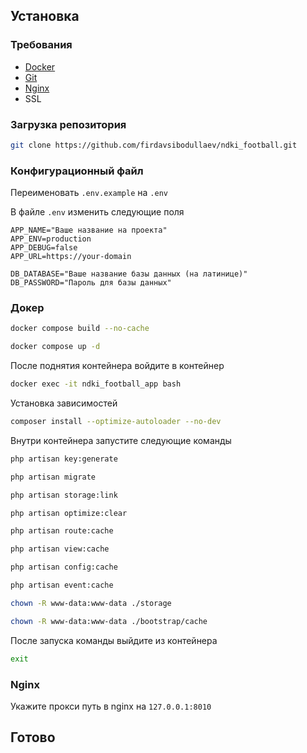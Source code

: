 ## Установка

### Требования

- [Docker](https://www.docker.com)
- [Git](https://git-scm.com/downloads)
- [Nginx](https://www.nginx.com)
- SSL

### Загрузка репозитория

```bash
git clone https://github.com/firdavsibodullaev/ndki_football.git
```

### Конфигурационный файл

Переименовать `.env.example` на `.env`

В файле `.env` изменить следующие поля

```dotenv
APP_NAME="Ваше название на проекта"
APP_ENV=production
APP_DEBUG=false
APP_URL=https://your-domain

DB_DATABASE="Ваше название базы данных (на латинице)"
DB_PASSWORD="Пароль для базы данных"
```

### Докер

```bash
docker compose build --no-cache
```

```bash
docker compose up -d
```

После поднятия контейнера войдите в контейнер

```bash
docker exec -it ndki_football_app bash
```

Установка зависимостей

```bash
composer install --optimize-autoloader --no-dev
```

Внутри контейнера запустите следующие команды

```bash
php artisan key:generate
```

```bash
php artisan migrate
```

```bash
php artisan storage:link
```

```bash
php artisan optimize:clear
```

```bash
php artisan route:cache
```

```bash
php artisan view:cache
```

```bash
php artisan config:cache
```

```bash
php artisan event:cache
```

```bash
chown -R www-data:www-data ./storage
```

```bash
chown -R www-data:www-data ./bootstrap/cache
```

После запуска команды выйдите из контейнера

```bash
exit
```

### Nginx

Укажите прокси путь в nginx на `127.0.0.1:8010`

## Готово
